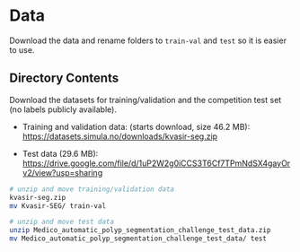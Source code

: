 # Data

Download the data and rename folders to `train-val` and `test` so it is easier to use.

## Directory Contents

Download the datasets for training/validation and the competition test set (no labels publicly available).

- Training and validation data: (starts download, size 46.2 MB): https://datasets.simula.no/downloads/kvasir-seg.zip

- Test data (29.6 MB): https://drive.google.com/file/d/1uP2W2g0iCCS3T6Cf7TPmNdSX4gayOrv2/view?usp=sharing


```bash
# unzip and move training/validation data
kvasir-seg.zip
mv Kvasir-SEG/ train-val

# unzip and move test data
unzip Medico_automatic_polyp_segmentation_challenge_test_data.zip
mv Medico_automatic_polyp_segmentation_challenge_test_data/ test
```